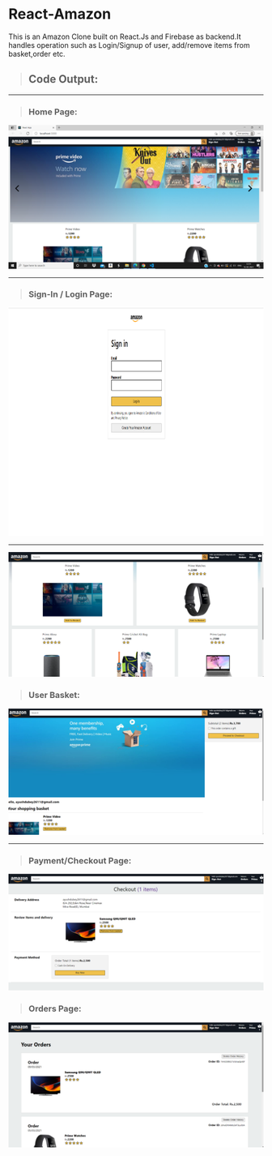 # React-Amazon
This is an Amazon Clone built on React.Js and Firebase as backend.It handles operation such as Login/Signup of user, add/remove items from basket,order etc. 
> ## Code Output:
<hr/>

> ### Home Page:
<img src="/amazon-1.png"/>
<hr/>

> ### Sign-In / Login Page:
<img src="/amazon-2.png" height="450"/>

<hr/>
<img src="/amazon-3.png"/>

> ### User Basket:
<img src="/amazon-4.png"/>

<hr/>

> ### Payment/Checkout Page:
<img src="/amazon-5.png"/>

> ### Orders Page:

<img src="/amazon-6.png"/>
